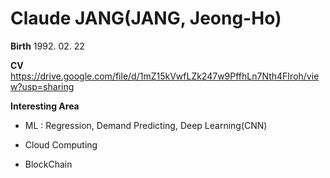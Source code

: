 # Claude JANG(JANG, Jeong-Ho)

**Birth**  1992. 02. 22

**CV**  https://drive.google.com/file/d/1mZ15kVwfLZk247w9PffhLn7Nth4FIroh/view?usp=sharing

**Interesting Area**   

- ML : Regression, Demand Predicting, Deep Learning(CNN) 

- Cloud Computing
- BlockChain



